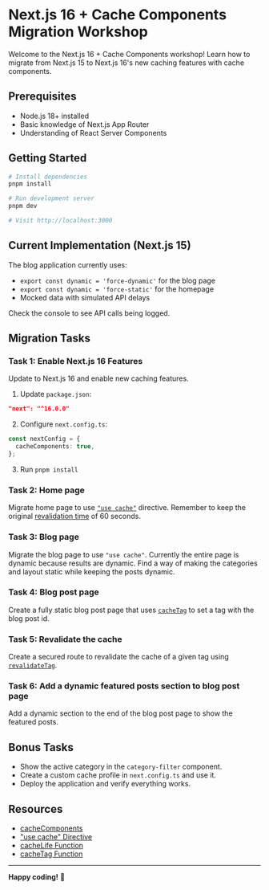 # Next.js 16 + Cache Components Migration Workshop

Welcome to the Next.js 16 + Cache Components workshop! Learn how to migrate from Next.js 15 to Next.js 16's new caching features with cache components.

## Prerequisites

- Node.js 18+ installed
- Basic knowledge of Next.js App Router
- Understanding of React Server Components

## Getting Started

```bash
# Install dependencies
pnpm install

# Run development server
pnpm dev

# Visit http://localhost:3000
```

## Current Implementation (Next.js 15)

The blog application currently uses:
- `export const dynamic = 'force-dynamic'` for the blog page
- `export const dynamic = 'force-static'` for the homepage
- Mocked data with simulated API delays

Check the console to see API calls being logged.

## Migration Tasks

### Task 1: Enable Next.js 16 Features

Update to Next.js 16 and enable new caching features.

1. Update `package.json`:
```json
"next": "^16.0.0"
```

2. Configure `next.config.ts`:
```typescript
const nextConfig = {
  cacheComponents: true,
};
```

3. Run `pnpm install`

### Task 2: Home page

Migrate home page to use [`"use cache"`](https://nextjs.org/docs/app/api-reference/directives/use-cache) directive. Remember to keep the original [revalidation time](https://nextjs.org/docs/app/api-reference/functions/cacheLife) of 60 seconds.

### Task 3: Blog page

Migrate the blog page to use `"use cache"`. Currently the entire page is dynamic because results are dynamic. Find a way of making the categories and layout static while keeping the posts dynamic.

### Task 4: Blog post page

Create a fully static blog post page that uses [`cacheTag`](https://nextjs.org/docs/app/api-reference/functions/cacheTag) to set a tag with the blog post id.

### Task 5: Revalidate the cache

Create a secured route to revalidate the cache of a given tag using [`revalidateTag`](https://nextjs.org/docs/app/api-reference/functions/revalidateTag).

### Task 6: Add a dynamic featured posts section to blog post page

Add a dynamic section to the end of the blog post page to show the featured posts.

## Bonus Tasks

- Show the active category in the `category-filter` component.
- Create a custom cache profile in `next.config.ts` and use it.
- Deploy the application and verify everything works.

## Resources

- [cacheComponents](https://nextjs.org/docs/app/api-reference/config/next-config-js/cacheComponents)
- ["use cache" Directive](https://nextjs.org/docs/app/api-reference/directives/use-cache)
- [cacheLife Function](https://nextjs.org/docs/app/api-reference/functions/cacheLife)
- [cacheTag Function](https://nextjs.org/docs/app/api-reference/functions/cacheTag)

---

**Happy coding!** 🚀
